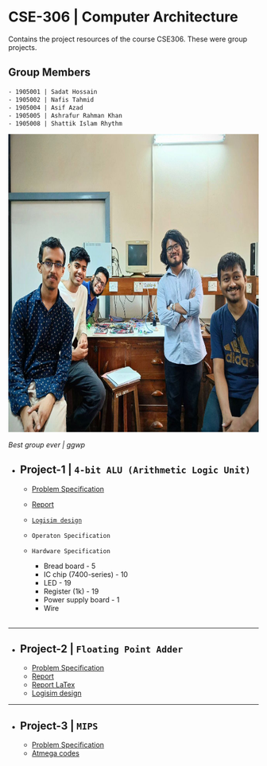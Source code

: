 # CSE-306 | Computer Architecture
Contains the project resources of the course CSE306. These were group projects. <br>

## Group Members
    - 1905001 | Sadat Hossain
    - 1905002 | Nafis Tahmid
    - 1905004 | Asif Azad
    - 1905005 | Ashrafur Rahman Khan
    - 1905008 | Shattik Islam Rhythm

<img src="/assets/group_photo.jpg" height="600px" width="800px">
<br>

*_Best group ever | ggwp_*

- ## Project-1 | `4-bit ALU (Arithmetic Logic Unit)`
    - [Problem Specification](/offline-1/full-problem-spec.pdf)
    - [Report](/offline-1/report.pdf)
    - [`Logisim design`](/offline-1/logisim-design.circ)

    - `Operaton Specification`

    - `Hardware Specification`
        - Bread board - 5
        - IC chip (7400-series) - 10
        - LED - 19
        - Register (1k) - 19 
        - Power supply board - 1
        - Wire 
        <br>
<hr>

- ## Project-2 | `Floating Point Adder`
     - [Problem Specification](/offline-2/problem_spec.pdf)
     - [Report](/offline-2/report.pdf)
     - [Report LaTex](/offline-2/Report)
     - [Logisim design](/offline-2/Circuits)

<hr>

- ## Project-3 | `MIPS`
    - [Problem Specification](/offline-3/problem_spec.pdf)
    - [Atmega codes](/offline-3/Atmega)
